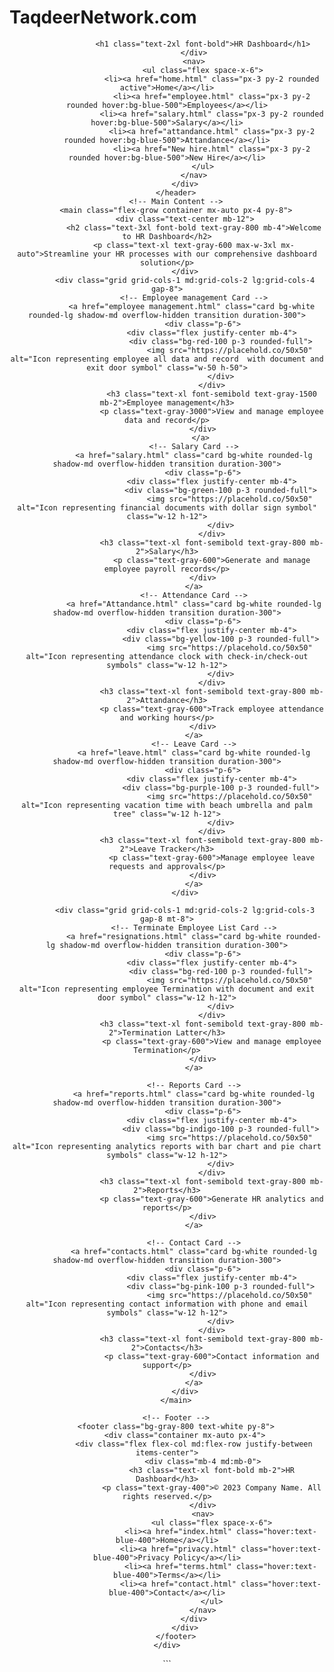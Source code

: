 # TaqdeerNetwork.com
<html lang="en">
<head>
    <meta charset="UTF-8">
    <meta name="viewport" content="width=de![logo](https://github.com/user-attachments/assets/69ba753b-87cd-4f6a-a839-241f363da54e)
vice-width, initial-scale=1.0">
    <title>HR Dashboard - Home</title>
    <script src="https://cdn.tailwindcss.com"></script>
    <style>
        .active {
            background-color: #3b82f6;
            color: white;
        }
        .card:hover {
            transform: translateY(-5px);
            box-shadow: 0 10px 20px rgba(0,0,0,0.1);
        }
    </style>
</head>
<body class="bg-gray-50">
    <div class="flex flex-col min-h-screen">
        <!-- Header -->
        <header class="bg-blue-600 text-white shadow-lg">
            <div class="container mx-auto px-4 py-4 flex justify-between items-center">
                <div class="flex items-center space-x-2">

                    <h1 class="text-2xl font-bold">HR Dashboard</h1>
                </div>
                <nav>
                    <ul class="flex space-x-6">
                        <li><a href="home.html" class="px-3 py-2 rounded active">Home</a></li>
                        <li><a href="employee.html" class="px-3 py-2 rounded hover:bg-blue-500">Employees</a></li>
                        <li><a href="salary.html" class="px-3 py-2 rounded hover:bg-blue-500">Salary</a></li>
                        <li><a href="attandance.html" class="px-3 py-2 rounded hover:bg-blue-500">Attandance</a></li>
                        <li><a href="New hire.html" class="px-3 py-2 rounded hover:bg-blue-500">New Hire</a></li>
                    </ul>
                </nav>
            </div>
        </header>
        <!-- Main Content -->
        <main class="flex-grow container mx-auto px-4 py-8">
            <div class="text-center mb-12">
                <h2 class="text-3xl font-bold text-gray-800 mb-4">Welcome to HR Dashboard</h2>
                <p class="text-xl text-gray-600 max-w-3xl mx-auto">Streamline your HR processes with our comprehensive dashboard solution</p>
            </div>
            <div class="grid grid-cols-1 md:grid-cols-2 lg:grid-cols-4 gap-8">
                <!-- Employee management Card -->
               <a href="employee management.html" class="card bg-white rounded-lg shadow-md overflow-hidden transition duration-300">
                    <div class="p-6">
                        <div class="flex justify-center mb-4">
                            <div class="bg-red-100 p-3 rounded-full">
                                <img src="https://placehold.co/50x50" alt="Icon representing employee all data and record  with document and exit door symbol" class="w-50 h-50">
                            </div>
                        </div>
                        <h3 class="text-xl font-semibold text-gray-1500 mb-2">Employee management</h3>
                        <p class="text-gray-3000">View and manage employee data and record</p>
                    </div>
                   </a>
                <!-- Salary Card -->
                <a href="salary.html" class="card bg-white rounded-lg shadow-md overflow-hidden transition duration-300">
                    <div class="p-6">
                        <div class="flex justify-center mb-4">
                            <div class="bg-green-100 p-3 rounded-full">
                                <img src="https://placehold.co/50x50" alt="Icon representing financial documents with dollar sign symbol" class="w-12 h-12">
                            </div>
                        </div>
                        <h3 class="text-xl font-semibold text-gray-800 mb-2">Salary</h3>
                        <p class="text-gray-600">Generate and manage employee payroll records</p>
                    </div>
                </a>
                <!-- Attendance Card -->
                <a href="Attandance.html" class="card bg-white rounded-lg shadow-md overflow-hidden transition duration-300">
                    <div class="p-6">
                        <div class="flex justify-center mb-4">
                            <div class="bg-yellow-100 p-3 rounded-full">
                                <img src="https://placehold.co/50x50" alt="Icon representing attendance clock with check-in/check-out symbols" class="w-12 h-12">
                            </div>
                        </div>
                        <h3 class="text-xl font-semibold text-gray-800 mb-2">Attandance</h3>
                        <p class="text-gray-600">Track employee attendance and working hours</p>
                    </div>
                </a>
                <!-- Leave Card -->
                <a href="leave.html" class="card bg-white rounded-lg shadow-md overflow-hidden transition duration-300">
                    <div class="p-6">
                        <div class="flex justify-center mb-4">
                            <div class="bg-purple-100 p-3 rounded-full">
                                <img src="https://placehold.co/50x50" alt="Icon representing vacation time with beach umbrella and palm tree" class="w-12 h-12">
                            </div>
                        </div>
                        <h3 class="text-xl font-semibold text-gray-800 mb-2">Leave Tracker</h3>
                        <p class="text-gray-600">Manage employee leave requests and approvals</p>
                    </div>
                </a>
            </div>
            
            <div class="grid grid-cols-1 md:grid-cols-2 lg:grid-cols-3 gap-8 mt-8">
                <!-- Terminate Employee List Card -->
                <a href="resignations.html" class="card bg-white rounded-lg shadow-md overflow-hidden transition duration-300">
                    <div class="p-6">
                        <div class="flex justify-center mb-4">
                            <div class="bg-red-100 p-3 rounded-full">
                                <img src="https://placehold.co/50x50" alt="Icon representing employee Termination with document and exit door symbol" class="w-12 h-12">
                            </div>
                        </div>
                        <h3 class="text-xl font-semibold text-gray-800 mb-2">Termination Latter</h3>
                        <p class="text-gray-600">View and manage employee Termination</p>
                    </div>
                </a>

                <!-- Reports Card -->
                <a href="reports.html" class="card bg-white rounded-lg shadow-md overflow-hidden transition duration-300">
                    <div class="p-6">
                        <div class="flex justify-center mb-4">
                            <div class="bg-indigo-100 p-3 rounded-full">
                                <img src="https://placehold.co/50x50" alt="Icon representing analytics reports with bar chart and pie chart symbols" class="w-12 h-12">
                            </div>
                        </div>
                        <h3 class="text-xl font-semibold text-gray-800 mb-2">Reports</h3>
                        <p class="text-gray-600">Generate HR analytics and reports</p>
                    </div>
                </a>

                <!-- Contact Card -->
                <a href="contacts.html" class="card bg-white rounded-lg shadow-md overflow-hidden transition duration-300">
                    <div class="p-6">
                        <div class="flex justify-center mb-4">
                            <div class="bg-pink-100 p-3 rounded-full">
                                <img src="https://placehold.co/50x50" alt="Icon representing contact information with phone and email symbols" class="w-12 h-12">
                            </div>
                        </div>
                        <h3 class="text-xl font-semibold text-gray-800 mb-2">Contacts</h3>
                        <p class="text-gray-600">Contact information and support</p>
                    </div>
                </a>
            </div>
        </main>

        <!-- Footer -->
        <footer class="bg-gray-800 text-white py-8">
            <div class="container mx-auto px-4">
                <div class="flex flex-col md:flex-row justify-between items-center">
                    <div class="mb-4 md:mb-0">
                        <h3 class="text-xl font-bold mb-2">HR Dashboard</h3>
                        <p class="text-gray-400">© 2023 Company Name. All rights reserved.</p>
                    </div>
                    <nav>
                        <ul class="flex space-x-6">
                            <li><a href="index.html" class="hover:text-blue-400">Home</a></li>
                            <li><a href="privacy.html" class="hover:text-blue-400">Privacy Policy</a></li>
                            <li><a href="terms.html" class="hover:text-blue-400">Terms</a></li>
                            <li><a href="contact.html" class="hover:text-blue-400">Contact</a></li>
                        </ul>
                    </nav>
                </div>
            </div>
        </footer>
    </div>
</body>
</html>
```
